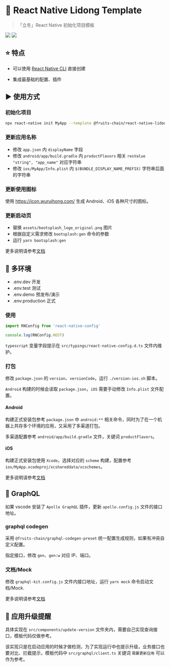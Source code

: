 # 👾 React Native Lidong Template

> 「立冬」React Native 初始化项目模板

[lidong-npm-url]: https://www.npmjs.com/package/@fruits-chain/react-native-lidong-template

[![](https://img.shields.io/npm/v/@fruits-chain/react-native-lidong-template.svg)][lidong-npm-url]
[![](https://img.shields.io/npm/dm/@fruits-chain/react-native-lidong-template.svg)][lidong-npm-url]

## ⭐ 特点

- 可以使用 [React Native CLI](https://github.com/react-native-community/cli) 直接创建

- 集成最基础的配置、插件

## ▶️ 使用方式

### 初始化项目

```bash
npx react-native init MyApp --template @fruits-chain/react-native-lidong-template
```

### 更新应用名称

- 修改 `app.json` 内 `displayName` 字段
- 修改 `android/app/build.gradle` 内 `productFlavors` 相关 `resValue "string", "app_name"` 对应字符串
- 修改 `ios/MyApp/Info.plist` 内 `$(BUNDLE_DISPLAY_NAME_PREFIX)` 字符串后面的字符串

### 更新使用图标

使用 https://icon.wuruihong.com/ 生成 Android、iOS 各种尺寸的图标。

### 更新启动页

- 替换 `assets/bootsplash_logo_original.png` 图片
- 根据自定义需求修改 `bootsplash:gen` 命令的参数
- 运行 `yarn bootsplash:gen`

更多说明请参考[文档](https://github.com/zoontek/react-native-bootsplash)

## 📱 多环境

- .env.dev 开发
- .env.test 测试
- .env.demo 预发布/演示
- .env.production 正式

### 使用

```ts
import RNConfig from 'react-native-config'

console.log(RNConfig.HOST)
```

`typescript` 变量字段提示在 `src/typings/react-native-config.d.ts` 文件内维护。

### 打包

修改 `package.json` 的 `version`、`versionCode`，运行 `./version-ios.sh` 脚本。

`Android` 构建的时候会读取 `package.json`，`iOS` 需要手动修改 `Info.plist` 文件配置。

#### Android

构建正式安装包参考 `package.json` 中 `android:**` 相关命令，同时为了在一个机器上共存多个环境的应用，又采用了多渠道打包。

多渠道配置参考 `android/app/build.gradle` 文件，关键词 `productFlavors`。

#### iOS

构建正式安装包使用 `Xcode`，选择对应的 `scheme` 构建，配置参考 `ios/MyApp.xcodeproj/xcshareddata/xcschemes`。

更多说明请参考[文档](https://github.com/luggit/react-native-config)

## 📡 GraphQL

如果 vscode 安装了 `Apollo GraphQL` 插件，更新 `apollo.config.js` 文件的接口地址。

### graphql codegen

采用 `@fruits-chain/graphql-codegen-preset` 统一配置生成规则，如果有冲突自定义配置。

指定接口，修改 `gen`、`gen:w` 对应 IP、端口。

### 文档/Mock

修改 `graphql-kit.config.js` 文件内接口地址，运行 `yarn mock` 命令启动文档/Mock.

更多说明请参考[文档](https://www.npmjs.com/package/@fruits-chain/graphql-kit-cli)

## 🔄 应用升级提醒

具体实现在 `src/components/update-version` 文件夹内，需要自己实现查询接口，模板代码仅做参考。

该实现只是在启动应用的时候才做检测，为了实现运行中也提示升级，业务接口也要对比、拦截提示，模板代码中 `src/graphql/client.ts` 关键词 `需要更新应用` 可以作为参考。
